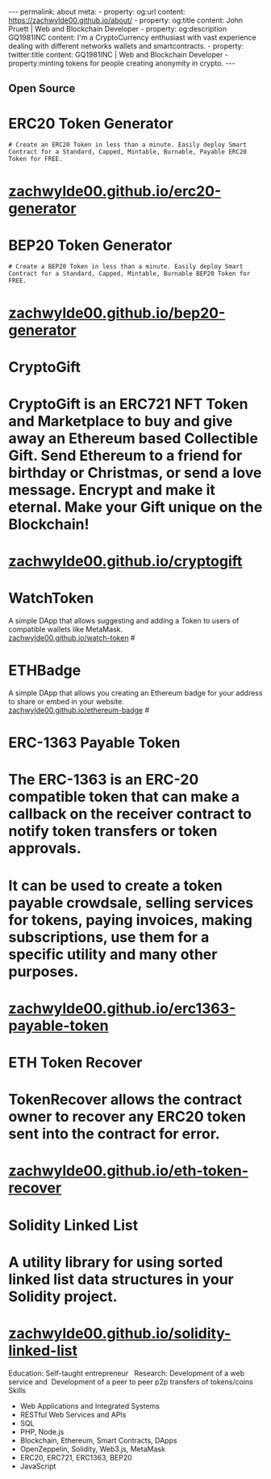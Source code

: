 --- permalink: about meta: - property: og:url content: https://zachwylde00.github.io/about/ - property: og:title content: John Pruett | Web and Blockchain Developer - property: og:description GQ1981INC content: I'm a CryptoCurrency enthusiast with vast experience dealing with different networks wallets and smartcontracts. - property: twitter:title content: GQ1981INC | Web and Blockchain Developer - property:minting tokens for people creating anonymity in crypto. --- <p class="social"> <a href="https://github.com/zachwylde00" target="_blank"><i class="fab fa-2x fa-github"></i></a> <a href="https://twitter.com/jpruettIi" target="_blank"><i class="fab fa-2x fa-twitter"></i></a> <a href="https://www.linkedin.com/in/john-pruett-091324158" target="_blank"><i class="fab fa-2x fa-linkedin-in"></i></a> <a href="https://www.instagram.com/johnpruett2" target="_blank"><i class="fab fa-2x fa-instagram"></i></a> <a href="https://zachwylde00.medium.com" target="_blank"><i class="fab fa-2x fa-medium-m"></i></a> </p> 

## Open Source ##
# ERC20 Token Generator
```
# Create an ERC20 Token in less than a minute. Easily deploy Smart Contract for a Standard, Capped, Mintable, Burnable, Payable ERC20 Token for FREE. 
``` 
# [zachwylde00.github.io/erc20-generator](https://zachwylde00.github.io/erc20-generator/) ##
# BEP20 Token Generator
```
# Create a BEP20 Token in less than a minute. Easily deploy Smart Contract for a Standard, Capped, Mintable, Burnable BEP20 Token for FREE. 
``` 
# [zachwylde00.github.io/bep20-generator](https://zachwylde00.github.io/bep20-generator/) 
# CryptoGift  
# CryptoGift is an ERC721 NFT Token and Marketplace to buy and give away an Ethereum based Collectible Gift. Send Ethereum to a friend for birthday or Christmas, or send a love message. Encrypt and make it eternal. Make your Gift unique on the Blockchain! 
# [zachwylde00.github.io/cryptogift](https://zachwylde00.github.io/cryptogift/) #
# WatchToken 
 A simple DApp that allows suggesting and adding a Token to users of compatible wallets like MetaMask.  
 [zachwylde00.github.io/watch-token](https://zachwylde00.github.io/watch-token/) #
# ETHBadge 
 A simple DApp that allows you creating an Ethereum badge for your address to share or embed in your website.  
 [zachwylde00.github.io/ethereum-badge](https://zachwylde00.github.io/ethereum-badge/) #
# ERC-1363 Payable Token 
# The ERC-1363 is an ERC-20 compatible token that can make a callback on the receiver contract to notify token transfers or token approvals. 
# It can be used to create a token payable crowdsale, selling services for tokens, paying invoices, making subscriptions, use them for a specific utility and many other purposes. 
# [zachwylde00.github.io/erc1363-payable-token](https://zachwylde00.github.io/erc1363-payable-token/) #
# ETH Token Recover 
# TokenRecover allows the contract owner to recover any ERC20 token sent into the contract for error. 
# [zachwylde00.github.io/eth-token-recover](https://zachwylde00.github.io/eth-token-recover/) #
# Solidity Linked List  
# A utility library for using sorted linked list data structures in your Solidity project. 
# [zachwylde00.github.io/solidity-linked-list](https://zachwylde00.github.io/solidity-linked-list/) 
Education: Self-taught entrepreneur   
Research: Development of a web service and  Development of a peer to peer p2p transfers of tokens/coins 
Skills 
* Web Applications and Integrated Systems 
* RESTful Web Services and APIs
* SQL 
* PHP, Node.js 
* Blockchain, Ethereum, Smart Contracts, DApps 
* OpenZeppelin, Solidity, Web3.js, MetaMask 
* ERC20, ERC721, ERC1363, BEP20 
* JavaScript
